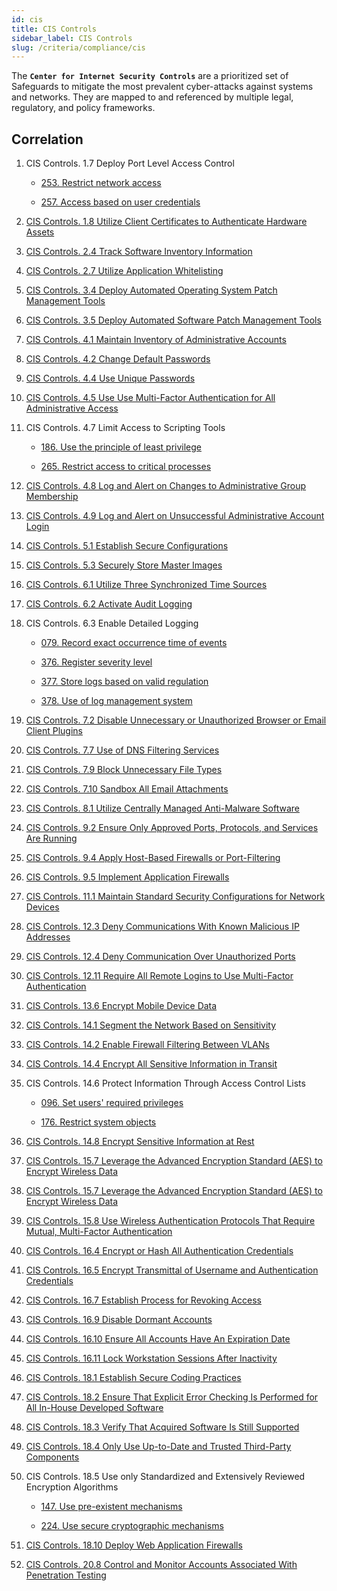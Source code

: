 ```yaml
---
id: cis
title: CIS Controls
sidebar_label: CIS Controls
slug: /criteria/compliance/cis
---
```


The **`Center for Internet Security Controls`**
are a prioritized set of Safeguards
to mitigate the most prevalent cyber-attacks
against systems and networks.
They are mapped to and referenced
by multiple legal, regulatory,
and policy frameworks.

## Correlation

1. CIS Controls. 1.7 Deploy Port Level Access Control

    - [253. Restrict network access](/criteria/requirements/253)

    - [257. Access based on user credentials](/criteria/requirements/257)

1. [CIS Controls. 1.8 Utilize Client Certificates to Authenticate Hardware Assets](/criteria/requirements/088)

1. [CIS Controls. 2.4 Track Software Inventory Information](/criteria/requirements/262)

1. [CIS Controls. 2.7 Utilize Application Whitelisting](/criteria/requirements/041)

1. [CIS Controls. 3.4 Deploy Automated Operating System Patch Management Tools](/criteria/requirements/353)

1. [CIS Controls. 3.5 Deploy Automated Software Patch Management Tools](/criteria/requirements/262)

1. [CIS Controls. 4.1 Maintain Inventory of Administrative Accounts](/criteria/requirements/095)

1. [CIS Controls. 4.2 Change Default Passwords](/criteria/requirements/142)

1. [CIS Controls. 4.4 Use Unique Passwords](/criteria/requirements/143)

1. [CIS Controls. 4.5 Use Use Multi-Factor Authentication for All Administrative Access](/criteria/requirements/181)

1. CIS Controls. 4.7 Limit Access to Scripting Tools

    - [186. Use the principle of least privilege](/criteria/requirements/186)

    - [265. Restrict access to critical processes](/criteria/requirements/265)

1. [CIS Controls. 4.8 Log and Alert on Changes to Administrative Group Membership](/criteria/requirements/075)

1. [CIS Controls. 4.9 Log and Alert on Unsuccessful Administrative Account Login](/criteria/requirements/075)

1. [CIS Controls. 5.1 Establish Secure Configurations](/criteria/requirements/062)

1. [CIS Controls. 5.3 Securely Store Master Images](/criteria/requirements/046)

1. [CIS Controls. 6.1 Utilize Three Synchronized Time Sources](/criteria/requirements/363)

1. [CIS Controls. 6.2 Activate Audit Logging](/criteria/requirements/075)

1. CIS Controls. 6.3 Enable Detailed Logging

    - [079. Record exact occurrence time of events](/criteria/requirements/079)

    - [376. Register severity level](/criteria/requirements/376)

    - [377. Store logs based on valid regulation](/criteria/requirements/377)

    - [378. Use of log management system](/criteria/requirements/378)

1. [CIS Controls. 7.2 Disable Unnecessary or Unauthorized Browser or Email Client Plugins](/criteria/requirements/266)

1. [CIS Controls. 7.7 Use of DNS Filtering Services](/criteria/requirements/258)

1. [CIS Controls. 7.9 Block Unnecessary File Types](/criteria/requirements/118)

1. [CIS Controls. 7.10 Sandbox All Email Attachments](/criteria/requirements/118)

1. [CIS Controls. 8.1 Utilize Centrally Managed Anti-Malware Software](/criteria/requirements/273)

1. [CIS Controls. 9.2 Ensure Only Approved Ports, Protocols, and Services Are Running](/criteria/requirements/255)

1. [CIS Controls. 9.4 Apply Host-Based Firewalls or Port-Filtering](/criteria/requirements/273)

1. [CIS Controls. 9.5 Implement Application Firewalls](/criteria/requirements/273)

1. [CIS Controls. 11.1 Maintain Standard Security Configurations for Network Devices](/criteria/requirements/062)

1. [CIS Controls. 12.3 Deny Communications With Known Malicious IP Addresses](/criteria/requirements/259)

1. [CIS Controls. 12.4 Deny Communication Over Unauthorized Ports](/criteria/requirements/255)

1. [CIS Controls. 12.11 Require All Remote Logins to Use Multi-Factor Authentication](/criteria/requirements/181)

1. [CIS Controls. 13.6 Encrypt Mobile Device Data](/criteria/requirements/147)

1. [CIS Controls. 14.1 Segment the Network Based on Sensitivity](/criteria/requirements/259)

1. [CIS Controls. 14.2 Enable Firewall Filtering Between VLANs](/criteria/requirements/273)

1. [CIS Controls. 14.4 Encrypt All Sensitive Information in Transit](/criteria/requirements/181)

1. CIS Controls. 14.6 Protect Information Through Access Control Lists

    - [096. Set users' required privileges](/criteria/requirements/096)

    - [176. Restrict system objects](/criteria/requirements/176)

1. [CIS Controls. 14.8 Encrypt Sensitive Information at Rest](/criteria/requirements/185)

1. [CIS Controls. 15.7 Leverage the Advanced Encryption Standard (AES) to Encrypt Wireless Data](/criteria/requirements/181)

1. [CIS Controls. 15.7 Leverage the Advanced Encryption Standard (AES) to Encrypt Wireless Data](/criteria/requirements/224)

1. [CIS Controls. 15.8 Use Wireless Authentication Protocols That Require Mutual, Multi-Factor Authentication](/criteria/requirements/257)

1. [CIS Controls. 16.4 Encrypt or Hash All Authentication Credentials](/criteria/requirements/134)

1. [CIS Controls. 16.5 Encrypt Transmittal of Username and Authentication Credentials](/criteria/requirements/181)

1. [CIS Controls. 16.7 Establish Process for Revoking Access](/criteria/requirements/034)

1. [CIS Controls. 16.9 Disable Dormant Accounts](/criteria/requirements/144)

1. [CIS Controls. 16.10 Ensure All Accounts Have An Expiration Date](/criteria/requirements/130)

1. [CIS Controls. 16.11 Lock Workstation Sessions After Inactivity](/criteria/requirements/023)

1. [CIS Controls. 18.1 Establish Secure Coding Practices](/criteria/requirements/158)

1. [CIS Controls. 18.2 Ensure That Explicit Error Checking Is Performed for All In-House Developed Software](/criteria/requirements/173)

1. [CIS Controls. 18.3 Verify That Acquired Software Is Still Supported](/criteria/requirements/262)

1. [CIS Controls. 18.4 Only Use Up-to-Date and Trusted Third-Party Components](/criteria/requirements/262)

1. CIS Controls. 18.5 Use only Standardized and Extensively Reviewed Encryption Algorithms

    - [147. Use pre-existent mechanisms](/criteria/requirements/147)

    - [224. Use secure cryptographic mechanisms](/criteria/requirements/224)

1. [CIS Controls. 18.10 Deploy Web Application Firewalls](/criteria/requirements/062)

1. [CIS Controls. 20.8 Control and Monitor Accounts Associated With Penetration Testing](/criteria/requirements/154)
